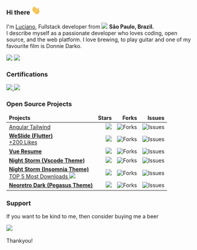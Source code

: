<!--<img align="right" alt="My avatar from figma - www.figma.com" height="150" src="https://i.imgur.com/Z6uSuhb.png">-->

### Hi there <img src="/hi.gif" width="24"> 
<p>I'm <a href="https://lanno.dev">Luciano</a>, Fullstack developer from <img src="https://cdn-icons-png.flaticon.com/512/197/197386.png" width="13"/> <b>São Paulo, Brazil. </b><br>
I describe myself as a passionate developer who loves coding, open source, and the web platform. I love brewing, to play guitar and one of my favourite film is Donnie Darko.</p>

<a href="https://www.linkedin.com/in/lucianowork"><img height= "24" src= "https://img.shields.io/badge/LinkedIn-0e76a8?style=for-the-badge&logo=linkedin&logoColor=white"></a>
<a href="mailto:workingluciano@gmail.com"><img height= "24" src= "https://img.shields.io/badge/Gmail-EA4335?style=for-the-badge&logo=gmail&logoColor=white"></a>
<!--<a href="https://www.instagram.com/lanno__"><img height= "24" src= "https://img.shields.io/badge/Instagram-833AB4?style=for-the-badge&logo=instagram&logoColor=white"></a> -->

<h3>Certifications</h3>
<p>
    <a href="https://www.credly.com/badges/a3fe204c-6975-4559-93e6-caa036615cba">
        <img width="80" src="https://images.credly.com/size/340x340/images/024d0122-724d-4c5a-bd83-cfe3c4b7a073/image.png"/>
    </a>
    <a href="https://learn.microsoft.com/pt-br/users/lanno/credentials/fdf885dfbeedde47?ref=https%3A%2F%2Fwww.linkedin.com%2F">
        <img width="80" src="https://learn.microsoft.com/pt-br/media/learn/certification/badges/microsoft-certified-fundamentals-badge.svg"/>
    </a>
</p>

<!--
<h3>Things I code with</h3>
<p>
    <img src= "https://img.shields.io/badge/Dart-ef4444?style=flat-square&logo=dart&logoColor=white">
    <img src= "https://img.shields.io/badge/JavaScript-f97316?style=flat-square&logo=javascript&logoColor=white">
    <img src= "https://img.shields.io/badge/C%23-f59e0b?style=flat-square&logo=c-sharp&logoColor=white">
    <img src= "https://img.shields.io/badge/PHP-eab308?style=flat-square&logo=php&logoColor=white">
    <img src= "https://img.shields.io/badge/TypeScript-84cc16?style=flat-square&logo=typescript&logoColor=white">
    <img src= "https://img.shields.io/badge/Laravel-22c55e?style=flat-square&logo=laravel&logoColor=white">
    <img src= "https://img.shields.io/badge/Flutter-10b981?style=flat-square&logo=flutter&logoColor=white">
    <img src= "https://img.shields.io/badge/Angular-14b8a6?style=flat-square&logo=angular&logoColor=white">
    <img src= "https://img.shields.io/badge/AngularJS-06b6d4?style=flat-square&logo=angularjs&logoColor=white">
    <img src= "https://img.shields.io/badge/Bootstrap-0ea5e9?style=flat-square&logo=bootstrap&logoColor=white">
    <img src= "https://img.shields.io/badge/Node.js-3b82f6?style=flat-square&logo=nodedotjs&logoColor=white">
    <img src= "https://img.shields.io/badge/HTML5-6366f1?style=flat-square&logo=html5&logoColor=white">
    <img src= "https://img.shields.io/badge/CSS3-8b5cf6?style=flat-square&logo=css3&logoColor=white">
    <img src= "https://img.shields.io/badge/jQuery-a855f7?style=flat-square&logo=jquery&logoColor=white">
    <img src= "https://img.shields.io/badge/SQLite-d946ef?style=flat-square&logo=sqlite&logoColor=white">
    <img src= "https://img.shields.io/badge/MySQL-ec4899?style=flat-square&logo=mysql&logoColor=white">
    <img src= "https://img.shields.io/badge/Microsoft_SQL-f43f5e?style=flat-square&logo=microsoft-sql-server&logoColor=white">
    <img src= "https://img.shields.io/badge/VS_Code-f97316?style=flat-square&logo=visual%20studio%20code&logoColor=white">
    <img src= "https://img.shields.io/badge/Apache-f59e0b?style=flat-square&logo=apache&logoColor=white">
    <img src= "https://img.shields.io/badge/Git-eab308?style=flat-square&logo=git&logoColor=white">
    <img src= "https://img.shields.io/badge/Windows-84cc16?style=flat-square&logo=windows&logoColor=white">
    <img src="https://img.shields.io/badge/-Brave-22c55e?style=flat-square&logo=brave&logoColor=white" />
    <img src="https://img.shields.io/badge/-Insomnia-10b981?style=flat-square&logo=insomnia&logoColor=white" />
    <img src="https://img.shields.io/badge/Tailwind -0ea5e9?style=flat-square&logo=tailwind-css&logoColor=white" />
<p>
-->

<h3>Open Source Projects</h3>
<table>
  <thead align="center">
    <tr border: none;>
      <td align="left"><b>Projects</b></td>
      <td align="right"><b>Stars</b></td>
      <td align="right"><b>Forks</b></td>
      <td align="right"><b>Issues</b></td>
    </tr>
  </thead>
  <tbody>
      <tr>
      <td>
        <a href="https://github.com/lannodev/angular-tailwind">
          Angular Tailwind
        </a>
      </td>
      <td align="right">
        <img src="https://img.shields.io/github/stars/lannodev/angular-tailwind?style=flat-square&labelColor=343b41&colorB=7c3aed">
      </td>
      <td align="right">
        <img alt="Forks" src="https://img.shields.io/github/forks/lannodev/angular-tailwind?style=flat-square&labelColor=343b41&colorB=22c55e"/>
      </td>
      <td align="right">
        <img alt="Issues" src="https://img.shields.io/github/issues/lannodev/angular-tailwind?style=flat-square&labelColor=343b41&colorB=e11d48"/>
      </td>
    </tr>
    <tr>
      <td>
        <a href="https://github.com/lannodev/we_slide">
          <b>WeSlide (Flutter)</b>
        </a><br>
        <a href="https://pub.dev/packages/we_slide">
          +200 Likes
        </a>
      </td>
      <td align="right">
        <img src="https://img.shields.io/github/stars/lannodev/we_slide?style=flat-square&labelColor=343b41&colorB=7c3aed">
      </td>
      <td align="right">
        <img alt="Forks" src="https://img.shields.io/github/forks/lannodev/we_slide?style=flat-square&labelColor=343b41&colorB=22c55e"/>
      </td>
      <td align="right">
        <img alt="Issues" src="https://img.shields.io/github/issues/lannodev/we_slide?style=flat-square&labelColor=343b41&colorB=e11d48"/>
      </td>
    </tr>
      <tr>
      <td>
        <a href="https://github.com/lannodev/vue-resume">
          <b>Vue Resume</b>
        </a>
      </td>
      <td align="right">
        <img src="https://img.shields.io/github/stars/lannodev/vue-resume?style=flat-square&labelColor=343b41&colorB=7c3aed">
      </td>
      <td align="right">
        <img alt="Forks" src="https://img.shields.io/github/forks/lannodev/vue-resume?style=flat-square&labelColor=343b41&colorB=22c55e"/>
      </td>
      <td align="right">
        <img alt="Issues" src="https://img.shields.io/github/issues/lannodev/vue-resume?style=flat-square&labelColor=343b41&colorB=e11d48"/>
      </td>
    </tr>
    <tr>
      <td>
        <a href="https://github.com/lannodev/night-storm-theme">
          <b>Night Storm (Vscode Theme)</b>
        </a>
      </td>
      <td align="right">
        <img src="https://img.shields.io/github/stars/lannodev/night-storm-theme?style=flat-square&labelColor=343b41&colorB=7c3aed">
      </td>
      <td align="right">
        <img alt="Forks" src="https://img.shields.io/github/forks/lannodev/night-storm-theme?style=flat-square&labelColor=343b41&colorB=22c55e"/>
      </td>
      <td align="right">
        <img alt="Issues" src="https://img.shields.io/github/issues/lannodev/night-storm-theme?style=flat-square&labelColor=343b41&colorB=e11d48"/>
      </td>
    </tr>
    <tr>
      <td>
        <a href="https://github.com/lannodev/insomnia-plugin-theme-night-storm">
          <b>Night Storm (Insomnia Theme)</b>
        </a><br>
        <a href="https://insomnia.rest/plugins">
            TOP 5 Most Downloads 
            <img src="https://cdn-icons-png.flaticon.com/512/610/610333.png" width="20"/>
        </a>
      </td>
      <td align="right">
        <img src="https://img.shields.io/github/stars/lannodev/insomnia-plugin-theme-night-storm?style=flat-square&labelColor=343b41&colorB=7c3aed">
      </td>
      <td align="right">
        <img alt="Forks" src="https://img.shields.io/github/forks/lannodev/insomnia-plugin-theme-night-storm?style=flat-square&labelColor=343b41&colorB=22c55e"/>
      </td>
      <td align="right">
        <img alt="Issues" src="https://img.shields.io/github/issues/lannodev/insomnia-plugin-theme-night-storm?style=flat-square&labelColor=343b41&colorB=e11d48"/>
      </td>
    </tr>
    <tr>
      <td>
        <a href="https://github.com/lannodev/neoretro">
          <b>Neoretro Dark (Pegasus Theme)</b>
        </a>
      </td>
      <td align="right">
        <img src="https://img.shields.io/github/stars/lannodev/neoretro?style=flat-square&labelColor=343b41&colorB=7c3aed">
      </td>
      <td align="right">
        <img alt="Forks" src="https://img.shields.io/github/forks/lannodev/neoretro?style=flat-square&labelColor=343b41&colorB=22c55e"/>
      </td>
      <td align="right">
        <img alt="Issues" src="https://img.shields.io/github/issues/lannodev/neoretro?style=flat-square&labelColor=343b41&colorB=e11d48"/>
      </td>
    </tr>
  </tbody>
</table>

<h3>Support</h3>

If you want to be kind to me, then consider buying me a beer 

<a href="https://www.buymeacoffee.com/lanno"><img src="https://img.buymeacoffee.com/button-api/?text=Buy me a beer&emoji=🍺&slug=lanno&button_colour=545454&font_colour=ffffff&font_family=Poppins&outline_colour=ffffff&coffee_colour=FFDD00" /></a>

Thankyou!

